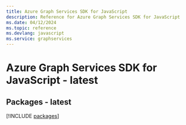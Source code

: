 ```yaml
---
title: Azure Graph Services SDK for JavaScript
description: Reference for Azure Graph Services SDK for JavaScript
ms.date: 04/12/2024
ms.topic: reference
ms.devlang: javascript
ms.service: graphservices
---
```

# Azure Graph Services SDK for JavaScript - latest
## Packages - latest
[!INCLUDE [packages](graph-services-index.md)]